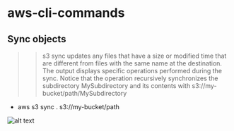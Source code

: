 # aws-cli-commands


## Sync objects
>> s3 sync updates any files that have a size or modified time that are different from files with the same name at the destination. The output displays specific operations performed during the sync. Notice that the operation recursively synchronizes the subdirectory MySubdirectory and its contents with s3://my-bucket/path/MySubdirectory

- aws s3 sync . s3://my-bucket/path

![alt text](https://www.youtube.com/watch?v=7z05U5ShhXg?raw=true)
